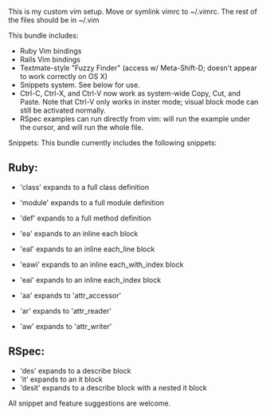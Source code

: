 This is my custom vim setup. Move or symlink vimrc to ~/.vimrc. The rest of the files should be in ~/.vim

This bundle includes:

* Ruby Vim bindings
* Rails Vim bindings
* Textmate-style "Fuzzy Finder" (access w/ Meta-Shift-D; doesn't appear to work correctly on OS X)
* Snippets system.  See below for use.
* Ctrl-C, Ctrl-X, and Ctrl-V now work as system-wide Copy, Cut, and Paste.  Note that Ctrl-V only works in inster mode; visual block mode can still be activated normally.
* RSpec examples can run directly from vim: <F11> will run the example under the cursor, and <F10> will run the whole file.

Snippets:
This bundle currently includes the following snippets:
## Ruby:
* 'class' expands to a full class definition
* 'module' expands to a full module definition
* 'def' expands to a full method definition

* 'ea' expands to an inline each block
* 'eal' expands to an inline each_line block
* 'eawi' expands to an inline each_with_index block
* 'eai' expands to an inline each_index block

* 'aa' expands to 'attr_accessor'
* 'ar' expands to 'attr_reader'
* 'aw' expands to 'attr_writer'

## RSpec:
* 'des' expands to a describe block
* 'it' expands to an it block
* 'desit' expands to a describe block with a nested it block

All snippet and feature suggestions are welcome.

